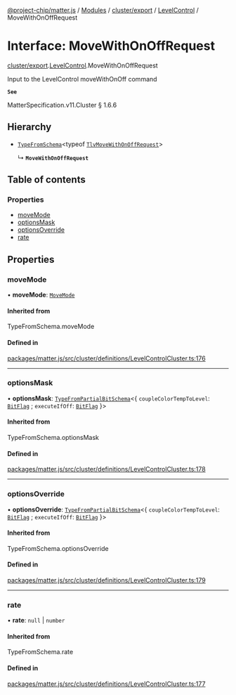 [@project-chip/matter.js](../README.md) / [Modules](../modules.md) / [cluster/export](../modules/cluster_export.md) / [LevelControl](../modules/cluster_export.LevelControl.md) / MoveWithOnOffRequest

# Interface: MoveWithOnOffRequest

[cluster/export](../modules/cluster_export.md).[LevelControl](../modules/cluster_export.LevelControl.md).MoveWithOnOffRequest

Input to the LevelControl moveWithOnOff command

**`See`**

MatterSpecification.v11.Cluster § 1.6.6

## Hierarchy

- [`TypeFromSchema`](../modules/tlv_export.md#typefromschema)\<typeof [`TlvMoveWithOnOffRequest`](../modules/cluster_export.LevelControl.md#tlvmovewithonoffrequest)\>

  ↳ **`MoveWithOnOffRequest`**

## Table of contents

### Properties

- [moveMode](cluster_export.LevelControl.MoveWithOnOffRequest.md#movemode)
- [optionsMask](cluster_export.LevelControl.MoveWithOnOffRequest.md#optionsmask)
- [optionsOverride](cluster_export.LevelControl.MoveWithOnOffRequest.md#optionsoverride)
- [rate](cluster_export.LevelControl.MoveWithOnOffRequest.md#rate)

## Properties

### moveMode

• **moveMode**: [`MoveMode`](../enums/cluster_export.LevelControl.MoveMode.md)

#### Inherited from

TypeFromSchema.moveMode

#### Defined in

[packages/matter.js/src/cluster/definitions/LevelControlCluster.ts:176](https://github.com/project-chip/matter.js/blob/6d3b6a5d957d88a9231d6ecab4bb41f8133112be/packages/matter.js/src/cluster/definitions/LevelControlCluster.ts#L176)

___

### optionsMask

• **optionsMask**: [`TypeFromPartialBitSchema`](../modules/schema_export.md#typefrompartialbitschema)\<\{ `coupleColorTempToLevel`: [`BitFlag`](../modules/schema_export.md#bitflag) ; `executeIfOff`: [`BitFlag`](../modules/schema_export.md#bitflag)  }\>

#### Inherited from

TypeFromSchema.optionsMask

#### Defined in

[packages/matter.js/src/cluster/definitions/LevelControlCluster.ts:178](https://github.com/project-chip/matter.js/blob/6d3b6a5d957d88a9231d6ecab4bb41f8133112be/packages/matter.js/src/cluster/definitions/LevelControlCluster.ts#L178)

___

### optionsOverride

• **optionsOverride**: [`TypeFromPartialBitSchema`](../modules/schema_export.md#typefrompartialbitschema)\<\{ `coupleColorTempToLevel`: [`BitFlag`](../modules/schema_export.md#bitflag) ; `executeIfOff`: [`BitFlag`](../modules/schema_export.md#bitflag)  }\>

#### Inherited from

TypeFromSchema.optionsOverride

#### Defined in

[packages/matter.js/src/cluster/definitions/LevelControlCluster.ts:179](https://github.com/project-chip/matter.js/blob/6d3b6a5d957d88a9231d6ecab4bb41f8133112be/packages/matter.js/src/cluster/definitions/LevelControlCluster.ts#L179)

___

### rate

• **rate**: ``null`` \| `number`

#### Inherited from

TypeFromSchema.rate

#### Defined in

[packages/matter.js/src/cluster/definitions/LevelControlCluster.ts:177](https://github.com/project-chip/matter.js/blob/6d3b6a5d957d88a9231d6ecab4bb41f8133112be/packages/matter.js/src/cluster/definitions/LevelControlCluster.ts#L177)
